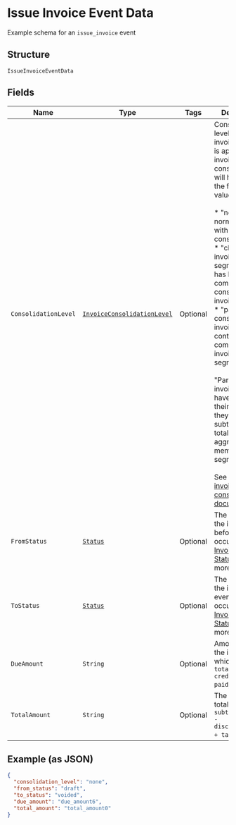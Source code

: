 
# Issue Invoice Event Data

Example schema for an `issue_invoice` event

## Structure

`IssueInvoiceEventData`

## Fields

| Name | Type | Tags | Description | Getter | Setter |
|  --- | --- | --- | --- | --- | --- |
| `ConsolidationLevel` | [`InvoiceConsolidationLevel`](../../doc/models/invoice-consolidation-level.md) | Optional | Consolidation level of the invoice, which is applicable to invoice consolidation.  It will hold one of the following values:<br><br>* "none": A normal invoice with no consolidation.<br>* "child": An invoice segment which has been combined into a consolidated invoice.<br>* "parent": A consolidated invoice, whose contents are composed of invoice segments.<br><br>"Parent" invoices do not have lines of their own, but they have subtotals and totals which aggregate the member invoice segments.<br><br>See also the [invoice consolidation documentation](https://chargify.zendesk.com/hc/en-us/articles/4407746391835). | InvoiceConsolidationLevel getConsolidationLevel() | setConsolidationLevel(InvoiceConsolidationLevel consolidationLevel) |
| `FromStatus` | [`Status`](../../doc/models/status.md) | Optional | The status of the invoice before event occurence. See [Invoice Statuses](https://chargify.zendesk.com/hc/en-us/articles/4407737494171#line-item-breakdowns) for more. | Status getFromStatus() | setFromStatus(Status fromStatus) |
| `ToStatus` | [`Status`](../../doc/models/status.md) | Optional | The status of the invoice after event occurence. See [Invoice Statuses](https://chargify.zendesk.com/hc/en-us/articles/4407737494171#line-item-breakdowns) for more. | Status getToStatus() | setToStatus(Status toStatus) |
| `DueAmount` | `String` | Optional | Amount due on the invoice, which is `total_amount - credit_amount - paid_amount`. | String getDueAmount() | setDueAmount(String dueAmount) |
| `TotalAmount` | `String` | Optional | The invoice total, which is `subtotal_amount - discount_amount + tax_amount`.' | String getTotalAmount() | setTotalAmount(String totalAmount) |

## Example (as JSON)

```json
{
  "consolidation_level": "none",
  "from_status": "draft",
  "to_status": "voided",
  "due_amount": "due_amount6",
  "total_amount": "total_amount0"
}
```


